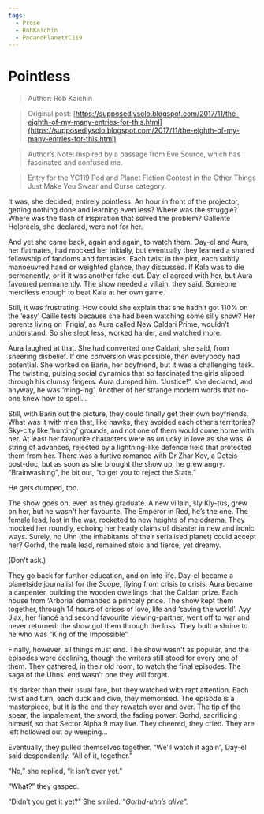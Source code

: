 ```yaml
---
tags:
  - Prose
  - RobKaichin
  - PodandPlanetYC119
---
```


# Pointless

> Author: Rob Kaichin

> Original post: [https://supposedlysolo.blogspot.com/2017/11/the-eighth-of-my-many-entries-for-this.html](https://supposedlysolo.blogspot.com/2017/11/the-eighth-of-my-many-entries-for-this.html)

> Author’s Note: Inspired by a passage from Eve Source, which has fascinated and confused me.

> Entry for the YC119 Pod and Planet Fiction Contest in the Other Things Just Make You Swear and Curse category.

It was, she decided, entirely pointless. An hour in front of the projector, getting nothing done and learning even less? Where was the struggle? Where was the flash of inspiration that solved the problem? Gallente Holoreels, she declared, were not for her.

And yet she came back, again and again, to watch them. Day-el and Aura, her flatmates, had mocked her initially, but eventually they learned a shared fellowship of fandoms and fantasies. Each twist in the plot, each subtly manoeuvred hand or weighted glance, they discussed. If Kala was to die permanently, or if it was another fake-out.  Day-el agreed with her, but Aura favoured permanently. The show needed a villain, they said. Someone merciless enough to beat Kala at her own game. 

Still, it was frustrating. How could she explain that she hadn’t got 110% on the ‘easy’ Caille tests because she had been watching some silly show? Her parents living on ‘Frigia’, as Aura called New Caldari Prime, wouldn’t understand. So she slept less, worked harder, and watched more.

Aura laughed at that. She had converted one Caldari, she said, from sneering disbelief. If one conversion was possible, then everybody had potential. She worked on Barin, her boyfriend, but it was a challenging task. The twisting, pulsing social dynamics that so fascinated the girls slipped through his clumsy fingers. Aura dumped him. “Justice!”, she declared, and anyway, he was ‘ming-ing’. Another of her strange modern words that no-one knew how to spell...

Still, with Barin out the picture, they could finally get their own boyfriends. What was it with men that, like hawks, they avoided each other’s territories? Sky-city like ‘hunting’ grounds, and not one of them would come home with her. At least her favourite characters were as unlucky in love as she was. A string of advances, rejected by a lightning-like defence field that protected them from her.  There was a furtive romance with Dr Zhar Kov, a Deteis post-doc, but as soon as she brought the show up, he grew angry. “Brainwashing”, he bit out, “to get you to reject the State.”

He gets dumped, too.

The show goes on, even as they graduate. A new villain, sly Kly-tus, grew on her, but he wasn't her favourite. The Emperor in Red, he’s the one. The female lead, lost in the war, rocketed to new heights of melodrama. They mocked her roundly, echoing her heady claims of disaster in new and ironic ways. Surely, no Uhn (the inhabitants of their serialised planet) could accept her? Gorhd, the male lead, remained stoic and fierce, yet dreamy.

(Don’t ask.)

They go back for further education, and on into life. Day-el became a planetside journalist for the Scope, flying from crisis to crisis. Aura became a carpenter, building the wooden dwellings that the Caldari prize. Each house from ‘Arboria’ demanded a princely price. The show kept them together, through 14 hours of crises of love, life and ‘saving the world’. Ayy Jjax, her fiancé and second favourite viewing-partner, went off to war and never returned: the show got them through the loss. They built a shrine to he who was “King of the Impossible”.

Finally, however, all things must end. The show wasn't as popular, and the episodes were declining, though the writers still stood for every one of them. They gathered, in their old room, to watch the final episodes. The saga of the Uhns’ end wasn't one they will forget.

It’s darker than their usual fare, but they watched with rapt attention. Each twist and turn, each duck and dive, they memorised. The episode is a masterpiece, but it is the end they rewatch over and over. The tip of the spear, the impalement, the sword, the fading power. Gorhd, sacrificing himself, so that Sector Alpha 9 may live. They cheered, they cried. They are left hollowed out by weeping...

Eventually, they pulled themselves together. “We’ll watch it again”, Day-el said despondently. “All of it, together.”

“No,” she replied, “it isn’t over yet.”

“What?” they gasped.

“Didn’t you get it yet?” She smiled. “*Gorhd-uhn’s alive*”.